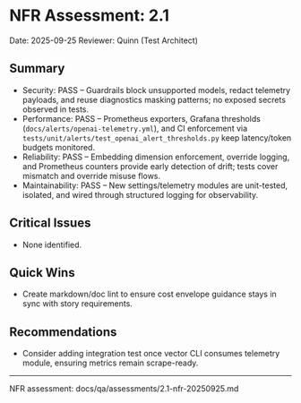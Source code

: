 # NFR Assessment: 2.1

Date: 2025-09-25
Reviewer: Quinn (Test Architect)

## Summary
- Security: PASS – Guardrails block unsupported models, redact telemetry payloads, and reuse diagnostics masking patterns; no exposed secrets observed in tests.
- Performance: PASS – Prometheus exporters, Grafana thresholds (`docs/alerts/openai-telemetry.yml`), and CI enforcement via `tests/unit/alerts/test_openai_alert_thresholds.py` keep latency/token budgets monitored.
- Reliability: PASS – Embedding dimension enforcement, override logging, and Prometheus counters provide early detection of drift; tests cover mismatch and override misuse flows.
- Maintainability: PASS – New settings/telemetry modules are unit-tested, isolated, and wired through structured logging for observability.

## Critical Issues
- None identified.

## Quick Wins
- Create markdown/doc lint to ensure cost envelope guidance stays in sync with story requirements.

## Recommendations
- Consider adding integration test once vector CLI consumes telemetry module, ensuring metrics remain scrape-ready.

---
NFR assessment: docs/qa/assessments/2.1-nfr-20250925.md
